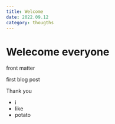 ```yaml
---
title: Welcome
date: 2022.09.12
category: thougths
---
```


# Welecome everyone

front matter

first blog post

Thank you

- i
- like
- potato
